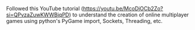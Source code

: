 Followed this YouTube tutorial (https://youtu.be/McoDjOCb2Zo?si=QPvzaZuwKWWBjqPD) to understand the creation of online multiplayer games using python's PyGame import, Sockets, Threading, etc.
